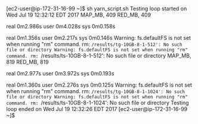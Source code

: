 [ec2-user@ip-172-31-16-99 ~]$ sh yarn_script.sh 
Testing loop started on Wed Jul 19 12:32:12 EDT 2017
MAP_MB, 409
RED_MB, 409

real	0m2.986s
user	0m4.028s
sys	0m0.158s

real	0m1.356s
user	0m2.217s
sys	0m0.146s
Warning: fs.defaultFS is not set when running "rm" command.
rm: `/results/tg-10GB-8-1-512': No such file or directory
Warning: fs.defaultFS is not set when running "rm" command.
rm: `/results/ts-10GB-8-1-512': No such file or directory
MAP_MB, 819
RED_MB, 819

real	0m2.977s
user	0m3.972s
sys	0m0.193s

real	0m1.360s
user	0m2.276s
sys	0m0.125s
Warning: fs.defaultFS is not set when running "rm" command.
rm: `/results/tg-10GB-8-1-1024': No such file or directory
Warning: fs.defaultFS is not set when running "rm" command.
rm: `/results/ts-10GB-8-1-1024': No such file or directory
Testing loop ended on Wed Jul 19 12:32:26 EDT 2017
[ec2-user@ip-172-31-16-99 ~]$ 
